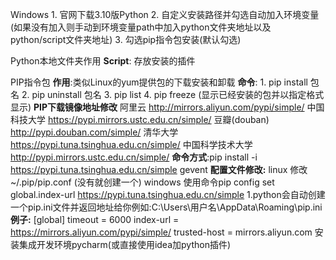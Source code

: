 Windows
	1. 官网下载3.10版Python
	2. 自定义安装路径并勾选自动加入环境变量(如果没有加入则手动到环境变量path中加入python文件夹地址以及python/script文件夹地址)
	3. 勾选pip指令包安装(默认勾选)

Python本地文件夹作用
	**Script**: 存放安装的插件

PIP指令包
	**作用**:类似Linux的yum提供包的下载安装和卸载
	**命令**:
	1. pip install 包名
	2. pip uninstall 包名
	3. pip list 
	4. pip freeze     (显示已经安装的包并以指定格式显示)
	**PIP下载镜像地址修改**
	阿里云 http://mirrors.aliyun.com/pypi/simple/
	中国科技大学 https://pypi.mirrors.ustc.edu.cn/simple/
	豆瓣(douban) http://pypi.douban.com/simple/
	清华大学 https://pypi.tuna.tsinghua.edu.cn/simple/
	中国科学技术大学 http://pypi.mirrors.ustc.edu.cn/simple/
	**命令方式**:pip install -i https://pypi.tuna.tsinghua.edu.cn/simple gevent
	**配置文件修改:**
	linux
		修改 ~/.pip/pip.conf (没有就创建一个)
	windows
		使用命令pip config set global.index-url https://pypi.tuna.tsinghua.edu.cn/simple
		1.python会自动创建一个pip.ini文件并返回地址给你例如:C:\\Users\\用户名\\AppData\\Roaming\\pip.ini
	**例子:**
	[global]
	timeout = 6000
	index-url = https://mirrors.aliyun.com/pypi/simple/
	trusted-host = mirrors.aliyun.com
安装集成开发环境pycharm(或直接使用idea加python插件)
	






